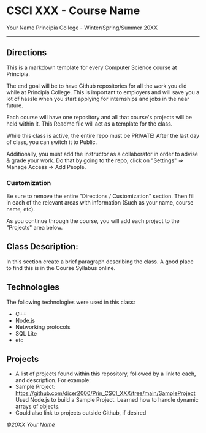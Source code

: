# CSCI XXX - Course Name
Your Name
Principia College - Winter/Spring/Summer 20XX
___
## Directions
This is a markdown template for every Computer Science course at Principia.

The end goal will be to have Github repositories for all the work you did while at Principia College.  This is important to employers and will save you a lot of hassle when you start applying for internships and jobs in the near future.

Each course will have one repository and all that course's projects will be held within it.  This Readme file will act as a template for the class.

While this class is active, the entire repo must be PRIVATE!  After the last day of class, you can switch it to Public.

Additionally, you must add the instructor as a collaborator in order to advise & grade your work.  Do that by going to the repo, click on "Settings" => Manage Access => Add People.

### Customization
Be sure to remove the entire "Directions / Customization" section.  Then fill in each of the relevant areas with information (Such as your name, course name, etc).

As you continue through the course, you will add each project to the "Projects" area below.

## Class Description:
In this section create a brief paragraph describing the class.  A good place to find this is in the Course Syllabus online.

## Technologies
The following technologies were used in this class:
- C++
- Node.js
- Networking protocols
- SQL Lite
- etc

## Projects

- A list of projects found within this repository, followed by a link to each, and description. For example:
- Sample Project: https://github.com/dicer2000/Prin_CSCI_XXX/tree/main/SampleProject
Used Node.js to build a Sample Project.  Learned how to handle dynamic arrays of objects.
- Could also link to projects outside Github, if desired



*©20XX Your Name*